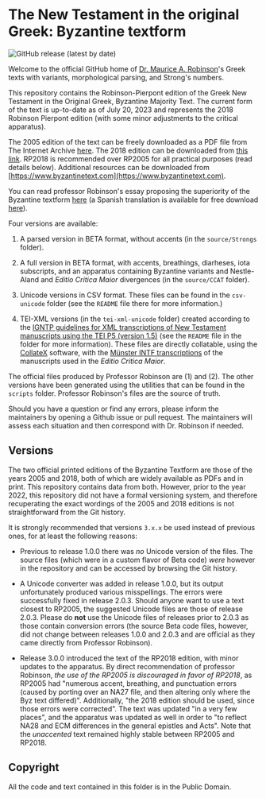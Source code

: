 # The New Testament in the original Greek: Byzantine textform

![GitHub release (latest by date)](https://img.shields.io/github/v/release/ByzTxt/byzantine-majority-text?style=for-the-badge)

Welcome to the official GitHub home of [Dr. Maurice A. Robinson](https://en.wikipedia.org/wiki/Maurice_A._Robinson)'s Greek
texts with variants, morphological parsing, and Strong's numbers.

This repository contains the Robinson-Pierpont edition of the Greek New Testament in the Original Greek, Byzantine Majority Text. The current form of the text is up-to-date as of July 20, 2023 and represents the 2018 Robinson Pierpont edition (with some minor adjustments to the critical apparatus). 

The 2005 edition of the text can be freely downloaded as a PDF file from The Internet Archive [here](https://archive.org/details/newtestamentrobinsonpierpontbyzantine/). The 2018 edition can be downloaded from [this link](https://archive.org/details/robinson-pierpont-2018-gnt-edition). RP2018 is recommended over RP2005 for all practical purposes (read details below). Additional resources can be downloaded from [https://www.byzantinetext.com](https://www.byzantinetext.com).

You can read professor Robinson's essay proposing the superiority of the Byzantine textform [here](https://byzantinetext.com/wp-content/uploads/2016/11/editions-rp-11-appendix.pdf) (a Spanish translation is available for free download [here](https://archive.org/details/libro-robinson-traducido/LIBRO%20ROBINSON%20TRADUCIDO/)).

Four versions are available:

1. A parsed version in BETA format, without accents (in the `source/Strongs` folder).

2. A full version in BETA format, with accents, breathings, diarheses, iota subscripts, and an apparatus containing Byzantine variants and Nestle-Aland and *Editio Critica Maior* divergences (in the `source/CCAT` folder).

3. Unicode versions in CSV format. These files can be found in the `csv-unicode` folder (see the `README` file there for more information.)

4. TEI-XML versions (in the `tei-xml-unicode` folder) created according to the [IGNTP guidelines for XML transcriptions of New Testament manuscripts using the TEI P5 (version 1.5)](http://epapers.bham.ac.uk/1892/5/IGNTP_XML_guidelines_1-5.pdf) (see the `README` file in the folder for more information). These files are directly collatable, using the [CollateX](https://collatex.net/) software, with the [Münster INTF transcriptions](https://ntvmr.uni-muenster.de/home) of the manuscripts used in the *Editio Critica Maior*.

The official files produced by Professor Robinson are (1) and (2). The other versions have been generated using the utilities that can be found in the `scripts` folder. Professor Robinson's files are the source of truth.

Should you have a question or find any errors, please inform the maintainers by opening a Github issue or pull request. The maintainers will assess each situation and then correspond with Dr. Robinson if needed.

## Versions

The two official printed editions of the Byzantine Textform are those of the years 2005 and 2018, both of which are widely available as PDFs and in print. This repository contains data from both. However, prior to the year 2022, this repository did not have a formal versioning system, and therefore recuperating the exact wordings of the 2005 and 2018 editions is not straightforward from the Git history.

It is strongly recommended that versions `3.x.x` be used instead of previous ones, for at least the following reasons:

* Previous to release 1.0.0 there was *no* Unicode version of the files. The source files (which were in a custom flavor of Beta code) *were* however in the repository and can be accessed by browsing the Git history.

* A Unicode converter was added in release 1.0.0, but its output unfortunately produced various misspellings. The errors were successfully fixed in release 2.0.3. Should anyone want to use a text closest to RP2005, the suggested Unicode files are those of release 2.0.3. Please do **not** use the Unicode files of releases prior to 2.0.3 as those contain conversion errors (the source Beta code files, however, did not change between releases 1.0.0 and 2.0.3 and are official as they came directly from Professor Robinson).

* Release 3.0.0 introduced the text of the RP2018 edition, with minor updates to the apparatus. By direct recommendation of professor Robinson, *the use of the RP2005 is discouraged in favor of RP2018*, as RP2005 had "numerous accent, breathing, and punctuation errors (caused by porting over an NA27 file, and then altering only where the Byz text differed)". Additionally, "the 2018 edition should be used, since those errors were corrected". The text was updated "in a very few places", and the apparatus was updated as well in order to "to reflect NA28 and ECM differences in the general epistles and Acts". Note that the *unaccented* text remained highly stable between RP2005 and RP2018.

## Copyright

All the code and text contained in this folder is in the Public Domain.
